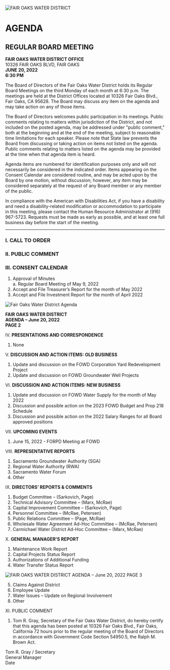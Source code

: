 <!-- Page 1 -->
![FAIR OAKS WATER DISTRICT](https://www.example.com/image.png)

# AGENDA
## REGULAR BOARD MEETING

**FAIR OAKS WATER DISTRICT OFFICE**  
10326 FAIR OAKS BLVD, FAIR OAKS  
**JUNE 20, 2022**  
**6:30 PM**

The Board of Directors of the Fair Oaks Water District holds its Regular Board Meetings on the third Monday of each month at 6:30 p.m. The meetings are held at the District Offices located at 10326 Fair Oaks Blvd., Fair Oaks, CA 95628. The Board may discuss any item on the agenda and may take action on any of those items.

The Board of Directors welcomes public participation in its meetings. Public comments relating to matters within jurisdiction of the District, and not included on the posted agenda, may be addressed under "public comment," both at the beginning and at the end of the meeting, subject to reasonable time limitations for each speaker. Please note that State law prevents the Board from discussing or taking action on items not listed on the agenda. Public comments relating to matters listed on the agenda may be provided at the time when that agenda item is heard.

Agenda items are numbered for identification purposes only and will not necessarily be considered in the indicated order. Items appearing on the Consent Calendar are considered routine, and may be acted upon by the Board by one motion, without discussion; however, any item may be considered separately at the request of any Board member or any member of the public.

In compliance with the American with Disabilities Act, if you have a disability and need a disability-related modification or accommodation to participate in this meeting, please contact the Human Resource Administrator at (916) 967-5723. Requests must be made as early as possible, and at least one full business day before the start of the meeting.

---

### I. CALL TO ORDER

### II. PUBLIC COMMENT

### III. CONSENT CALENDAR
1. Approval of Minutes  
   a. Regular Board Meeting of May 9, 2022  
2. Accept and File Treasurer’s Report for the month of May 2022  
3. Accept and File Investment Report for the month of April 2022  
<!-- Page 2 -->
![Fair Oaks Water District Agenda](https://via.placeholder.com/993x768.png?text=Fair+Oaks+Water+District+Agenda)

**FAIR OAKS WATER DISTRICT**  
**AGENDA – June 20, 2022**  
**PAGE 2**

IV. **PRESENTATIONS AND CORRESPONDENCE**  
1. None  

V. **DISCUSSION AND ACTION ITEMS: OLD BUSINESS**  
1. Update and discussion on the FOWD Corporation Yard Redevelopment Project  
2. Update and discussion on FOWD Groundwater Well Projects  

VI. **DISCUSSION AND ACTION ITEMS: NEW BUSINESS**  
1. Update and discussion on FOWD Water Supply for the month of May 2022  
2. Discussion and possible action on the 2023 FOWD Budget and Prop 218 Schedule  
3. Discussion and possible action on the 2022 Salary Ranges for all Board approved positions  

VII. **UPCOMING EVENTS**  
1. June 15, 2022 - FORPD Meeting at FOWD  

VIII. **REPRESENTATIVE REPORTS**  
1. Sacramento Groundwater Authority (SGA)  
2. Regional Water Authority (RWA)  
3. Sacramento Water Forum  
4. Other  

IX. **DIRECTORS’ REPORTS & COMMENTS**  
1. Budget Committee – (Sarkovich, Page)  
2. Technical Advisory Committee – (Marx, McRae)  
3. Capital Improvement Committee – (Sarkovich, Page)  
4. Personnel Committee – (McRae, Petersen)  
5. Public Relations Committee – (Page, McRae)  
6. Wholesale Water Agreement Ad-Hoc Committee – (McRae, Petersen)  
7. Carmichael Water District Ad-Hoc Committee – (Marx, McRae)  

X. **GENERAL MANAGER'S REPORT**  
1. Maintenance Work Report  
2. Capital Projects Status Report  
3. Authorizations of Additional Funding  
4. Water Transfer Status Report  
<!-- Page 3 -->
![FAIR OAKS WATER DISTRICT AGENDA – June 20, 2022 PAGE 3](attachment://image.png)

5. Claims Against District  
6. Employee Update  
7. Water Issues – Update on Regional Involvement  
8. Other  

XI. PUBLIC COMMENT  

1. Tom R. Gray, Secretary of the Fair Oaks Water District, do hereby certify that this agenda has been posted at 10326 Fair Oaks Blvd., Fair Oaks, California 72 hours prior to the regular meeting of the Board of Directors in accordance with Government Code Section 54950.5, the Ralph M. Brown Act.  

Tom R. Gray / Secretary  
General Manager  
Date  
